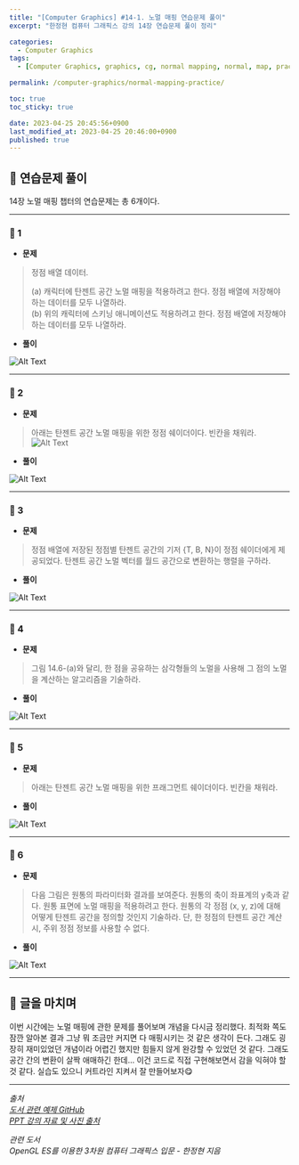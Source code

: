 ```yaml
---
title: "[Computer Graphics] #14-1. 노멀 매핑 연습문제 풀이"
excerpt: "한정현 컴퓨터 그래픽스 강의 14장 연습문제 풀이 정리"

categories:
  - Computer Graphics
tags:
  - [Computer Graphics, graphics, cg, normal mapping, normal, map, practice]

permalink: /computer-graphics/normal-mapping-practice/

toc: true
toc_sticky: true

date: 2023-04-25 20:45:56+0900
last_modified_at: 2023-04-25 20:46:00+0900
published: true
---
```


## 👻 연습문제 풀이
14장 노멀 매핑 챕터의 연습문제는 총 6개이다.

***

### 🌱 1
- **문제**

> 정점 배열 데이터.   
>
> (a) 캐릭터에 탄젠트 공간 노멀 매핑을 적용하려고 한다. 정점 배열에 저장해야 하는 데이터를 모두 나열하라.   
(b) 위의 캐릭터에 스키닝 애니메이션도 적용하려고 한다. 정점 배열에 저장해야 하는 데이터를 모두 나열하라.

- **풀이**

![Alt Text](/assets/images/posts_img/basics/computer-graphics/normal-mapping-practice/1-solve.jpg)   

***

### 🌱 2
- **문제**

> 아래는 탄젠트 공간 노멀 매핑을 위한 정점 쉐이더이다. 빈칸을 채워라.   
![Alt Text](/assets/images/posts_img/basics/computer-graphics/normal-mapping-practice/2.PNG)   

- **풀이**

![Alt Text](/assets/images/posts_img/basics/computer-graphics/normal-mapping-practice/2-solve.jpg)   

***

### 🌱 3
- **문제**

> 정점 배열에 저장된 정점별 탄젠트 공간의 기저 {T, B, N}이 정점 쉐이더에게 제공되었다. 탄젠트 공간 노멀 벡터를 월드 공간으로 변환하는 행렬을 구하라.

- **풀이**

![Alt Text](/assets/images/posts_img/basics/computer-graphics/normal-mapping-practice/3-solve.jpg)   

***

### 🌱 4
- **문제**

> 그림 14.6-(a)와 달리, 한 점을 공유하는 삼각형들의 노멀을 사용해 그 점의 노멀을 계산하는 알고리즘을 기술하라.

- **풀이**

![Alt Text](/assets/images/posts_img/basics/computer-graphics/normal-mapping-practice/4-solve.jpg)   

***

### 🌱 5
- **문제**

> 아래는 탄젠트 공간 노멀 매핑을 위한 프래그먼트 쉐이더이다. 빈칸을 채워라.

- **풀이**

![Alt Text](/assets/images/posts_img/basics/computer-graphics/normal-mapping-practice/5-solve.jpg)   

***

### 🌱 6
- **문제**

> 다음 그림은 원통의 파라미터화 결과를 보여준다. 원통의 축이 좌표계의 y축과 같다. 원통 표면에 노멀 매핑을 적용하려고 한다. 원통의 각 정점 (x, y, z)에 대해 어떻게 탄젠트 공간을 정의할 것인지 기술하라. 단, 한 정점의 탄젠트 공간 계산 시, 주위 정점 정보를 사용할 수 없다.

- **풀이**

![Alt Text](/assets/images/posts_img/basics/computer-graphics/normal-mapping-practice/6-solve.jpg)   

***

## 👻 글을 마치며
이번 시간에는 노멀 매핑에 관한 문제를 풀어보며 개념을 다시금 정리했다. 최적화 쪽도 잠깐 알아본 결과 그냥 뭐 조금만 커지면 다 매핑시키는 것 같은 생각이 든다. 그래도 굉장히 재미있었던 개념이라 어렵긴 했지만 힘들지 않게 완강할 수 있었던 것 같다. 그래도 공간 간의 변환이 살짝 애매하긴 한데... 이건 코드로 직접 구현해보면서 감을 익혀야 할 것 같다. 실습도 있으니 커트라인 지켜서 잘 만들어보자😋

***

_출처_   
_[도서 관련 예제 GitHub](https://github.com/medialab-ku/openGLESbook)_   
_[PPT 강의 자료 및 사진 출처](https://media.korea.ac.kr/books/)_

_관련 도서_   
_OpenGL ES를 이용한 3차원 컴퓨터 그래픽스 입문 - 한정현 지음_   